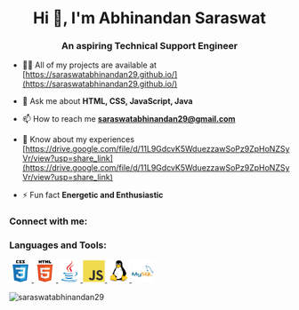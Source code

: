 <h1 align="center">Hi 👋, I'm Abhinandan Saraswat</h1>
<h3 align="center">An aspiring Technical Support Engineer</h3>

- 👨‍💻 All of my projects are available at [https://saraswatabhinandan29.github.io/](https://saraswatabhinandan29.github.io/)

- 💬 Ask me about **HTML, CSS, JavaScript, Java**

- 📫 How to reach me **saraswatabhinandan29@gmail.com**

- 📄 Know about my experiences [https://drive.google.com/file/d/11L9GdcvK5WduezzawSoPz9ZpHoNZSyVr/view?usp=share_link](https://drive.google.com/file/d/11L9GdcvK5WduezzawSoPz9ZpHoNZSyVr/view?usp=share_link)

- ⚡ Fun fact **Energetic and Enthusiastic**

<h3 align="left">Connect with me:</h3>
<p align="left">
</p>

<h3 align="left">Languages and Tools:</h3>
<p align="left"> <a href="https://www.w3schools.com/css/" target="_blank" rel="noreferrer"> <img src="https://raw.githubusercontent.com/devicons/devicon/master/icons/css3/css3-original-wordmark.svg" alt="css3" width="40" height="40"/> </a> <a href="https://www.w3.org/html/" target="_blank" rel="noreferrer"> <img src="https://raw.githubusercontent.com/devicons/devicon/master/icons/html5/html5-original-wordmark.svg" alt="html5" width="40" height="40"/> </a> <a href="https://www.java.com" target="_blank" rel="noreferrer"> <img src="https://raw.githubusercontent.com/devicons/devicon/master/icons/java/java-original.svg" alt="java" width="40" height="40"/> </a> <a href="https://developer.mozilla.org/en-US/docs/Web/JavaScript" target="_blank" rel="noreferrer"> <img src="https://raw.githubusercontent.com/devicons/devicon/master/icons/javascript/javascript-original.svg" alt="javascript" width="40" height="40"/> </a> <a href="https://www.linux.org/" target="_blank" rel="noreferrer"> <img src="https://raw.githubusercontent.com/devicons/devicon/master/icons/linux/linux-original.svg" alt="linux" width="40" height="40"/> </a> <a href="https://www.mysql.com/" target="_blank" rel="noreferrer"> <img src="https://raw.githubusercontent.com/devicons/devicon/master/icons/mysql/mysql-original-wordmark.svg" alt="mysql" width="40" height="40"/> </a> </p>

<p><img align="center" src="https://github-readme-stats.vercel.app/api/top-langs?username=AbhinandanSaraswat&show_icons=true&locale=en&layout=compact" alt="saraswatabhinandan29" /></p>

